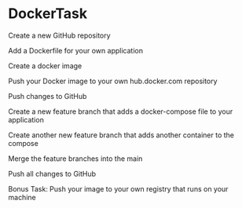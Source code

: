 # DockerTask

Create a new GitHub repository

Add a Dockerfile for your own application

Create a docker image

Push your Docker image to your own hub.docker.com repository

Push changes to GitHub



Create a new feature branch that adds a docker-compose file to your application

Create another new feature branch that adds another container to the compose 

Merge the feature branches into the main 

Push all changes to GitHub



Bonus Task:
Push your image to your own registry that runs on your machine  
